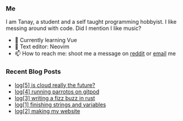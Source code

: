 ### Me

I am Tanay, a student and a self taught programming hobbyist. I like messing around with code. Did I mention I like music?

- 🌱 Currently learning Vue
- 📔 Text editor: Neovim
- 📫 How to reach me: shoot me a message on [reddit](https://reddit.com/u/KidnappingNemo) or [email](mailto:tanaybhardwaj24@gmail.com) me
<!-- - ⌨️ [My Blog](https://tanaybhardwaj24.github.io/blog) -->

### Recent Blog Posts

<!-- BLOG-POST-LIST:START -->
- [log[5] is cloud really the future?](https://tanaybhardwaj24.github.io/blog/blog/cloud-vs-local/)
- [log[4] running parrotos on gitpod](https://tanaybhardwaj24.github.io/blog/blog/gitpod-parrot/)
- [log[3] writing a fizz buzz in rust](https://tanaybhardwaj24.github.io/blog/blog/fizz-buzz/)
- [log[1] finishing strings and variables](https://tanaybhardwaj24.github.io/blog/blog/rust-update-2/)
- [log[2] making my website](https://tanaybhardwaj24.github.io/blog/blog/made-my-website/)
<!-- BLOG-POST-LIST:END -->
